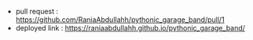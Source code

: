 - pull request : https://github.com/RaniaAbdullahh/pythonic_garage_band/pull/1 
- deployed link : https://raniaabdullahh.github.io/pythonic_garage_band/
